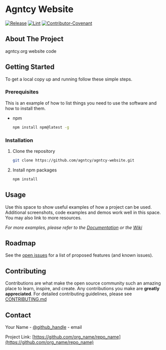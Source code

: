 # Agntcy Website

[![Release](https://img.shields.io/github/v/release/agntcy/agntcy-website?display_name=tag)](CHANGELOG.md)
[![Lint](https://github.com/agntcy/repo-template/actions/workflows/lint.yml/badge.svg?branch=main)](https://github.com/marketplace/actions/super-linter)
[![Contributor-Covenant](https://img.shields.io/badge/Contributor%20Covenant-2.1-fbab2c.svg)](CODE_OF_CONDUCT.md)

## About The Project

agntcy.org website code

## Getting Started

To get a local copy up and running follow these simple steps.

### Prerequisites

This is an example of how to list things you need to use the software and how to
install them.

- npm

  ```sh
  npm install npm@latest -g
  ```

### Installation

1. Clone the repository

   ```sh
   git clone https://github.com/agntcy/agntcy-website.git
   ```

2. Install npm packages

   ```sh
   npm install
   ```

## Usage

Use this space to show useful examples of how a project can be used. Additional
screenshots, code examples and demos work well in this space. You may also link
to more resources.

_For more examples, please refer to the [Documentation](https://example.com) or
the [Wiki](https://github.com/org_name/repo_name/wiki)_

## Roadmap

See the [open issues](https://github.com/org_name/repo_name/issues) for a list
of proposed features (and known issues).

## Contributing

Contributions are what make the open source community such an amazing place to
learn, inspire, and create. Any contributions you make are **greatly
appreciated**. For detailed contributing guidelines, please see
[CONTRIBUTING.md](CONTRIBUTING.md)

## Contact

Your Name - [@github_handle](https://github.com/github_handle) - email

Project Link:
[https://github.com/org_name/repo_name](https://github.com/org_name/repo_name)